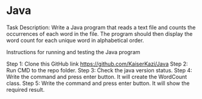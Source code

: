 # Java

Task Description: Write a Java program that reads a text file and counts the occurrences of each word in the file. The program should then display the word count for each unique word in alphabetical order.

Instructions for running and testing the Java program

Step 1: Clone this GitHub link <https://github.com/KaiserKazi/Java>
Step 2: Run CMD to the repo folder.
Step 3: Check the java version status.
Step 4: Write the command <javac WordCount.java> and press enter button. It will create the WordCount class.
Step 5: Write the command <java WordCount WCV.txt> and press enter button. It will show the required result.
